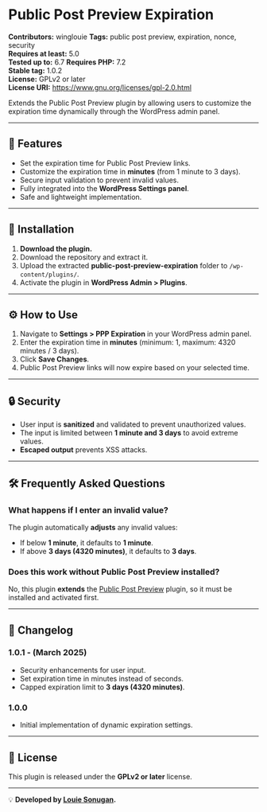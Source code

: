 # Public Post Preview Expiration

**Contributors:** winglouie
**Tags:** public post preview, expiration, nonce, security  
**Requires at least:** 5.0  
**Tested up to:** 6.7
**Requires PHP:** 7.2  
**Stable tag:** 1.0.2  
**License:** GPLv2 or later  
**License URI:** https://www.gnu.org/licenses/gpl-2.0.html  

Extends the Public Post Preview plugin by allowing users to customize the expiration time dynamically through the WordPress admin panel.

---

## 🚀 Features

- Set the expiration time for Public Post Preview links.
- Customize the expiration time in **minutes** (from 1 minute to 3 days).
- Secure input validation to prevent invalid values.
- Fully integrated into the **WordPress Settings panel**.
- Safe and lightweight implementation.

---

## 📌 Installation

1. **Download the plugin.**  
1. Download the repository and extract it.
2. Upload the extracted **public-post-preview-expiration** folder to `/wp-content/plugins/`.
3. Activate the plugin in **WordPress Admin > Plugins**.

---

## ⚙️ How to Use

1. Navigate to **Settings > PPP Expiration** in your WordPress admin panel.
2. Enter the expiration time in **minutes** (minimum: 1, maximum: 4320 minutes / 3 days).
3. Click **Save Changes**.
4. Public Post Preview links will now expire based on your selected time.

---

## 🔒 Security

- User input is **sanitized** and validated to prevent unauthorized values.
- The input is limited between **1 minute and 3 days** to avoid extreme values.
- **Escaped output** prevents XSS attacks.

---

## 🛠️ Frequently Asked Questions

### **What happens if I enter an invalid value?**
The plugin automatically **adjusts** any invalid values:
- If below **1 minute**, it defaults to **1 minute**.
- If above **3 days (4320 minutes)**, it defaults to **3 days**.

### **Does this work without Public Post Preview installed?**
No, this plugin **extends** the [Public Post Preview](https://wordpress.org/plugins/public-post-preview/) plugin, so it must be installed and activated first.

---

## 📌 Changelog

### **1.0.1** - (March 2025)
- Security enhancements for user input.
- Set expiration time in minutes instead of seconds.
- Capped expiration limit to **3 days (4320 minutes)**.

### **1.0.0**
- Initial implementation of dynamic expiration settings.

---

## 📜 License
This plugin is released under the **GPLv2 or later** license.

---
💡 **Developed by [Louie Sonugan](https://louiesonugan.com/).**
